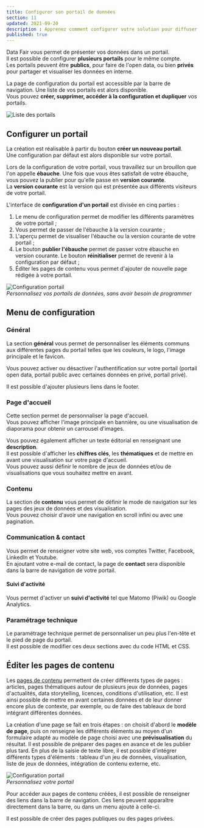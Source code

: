 ```yaml
---
title: Configurer son portail de données
section: 11
updated: 2021-09-20
description : Apprenez comment configurer votre solution pour diffuser vos données en interne ou en Open Data.
published: true
---
```


Data&nbsp;Fair vous permet de présenter vos données dans un portail.  
Il est possible de configurer **plusieurs portails** pour le même compte.  
Les portails peuvent être **publics**, pour faire de l'open&nbsp;data, ou bien **privés** pour partager et visualiser les données en interne.  

La page de configuration du portail est accessible par la barre de navigation. Une liste de vos portails est alors disponible.  
Vous pouvez **créer, supprimer, accéder à la configuration et dupliquer** vos portails.

![Liste des portails](./images/user-guide-backoffice/portal-list.jpg)

## Configurer un portail

La création est réalisable à partir du bouton **créer un nouveau portail**.  
Une configuration par défaut est alors disponible sur votre portail.

Lors de la configuration de votre portail, vous travaillez sur un brouillon que l'on appelle **ébauche**. Une fois que vous êtes satisfait de votre ébauche, vous pouvez la publier pour qu'elle passe en **version courante**.  
La **version courante** est la version qui est présentée aux différents visiteurs de votre portail.

L'interface de **configuration d'un portail** est divisée en cinq parties&nbsp;:

1. Le menu de configuration permet de modifier les différents paramètres de votre portail&nbsp;;
2. Vous permet de passer de l'ébauche à la version courante&nbsp;;
3. L'aperçu permet de visualiser l'ébauche ou la version courante de votre portail&nbsp;;
4. Le bouton **publier l'ébauche** permet de passer votre ébauche en version courante. Le bouton **réinitialiser** permet de revenir à la configuration par défaut&nbsp;;
5. Éditer les pages de contenu vous permet d'ajouter de nouvelle page rédigée à votre portail.

![Configuration portail](./images/user-guide-backoffice/portal-config.jpg)  
*Personnalisez vos portails de données, sans avoir besoin de programmer*

## Menu de configuration
### Général

La section **général** vous permet de personnaliser les éléments communs aux différentes pages du portail telles que les couleurs, le logo, l'image principale et le favicon.  

Vous pouvez activer ou désactiver l'authentification sur votre portail (portail open&nbsp;data, portail public avec certaines données en privé, portail privé).

Il est possible d'ajouter plusieurs liens dans le footer.

### Page d'accueil
Cette section permet de personnaliser la page d'accueil.  
Vous pouvez afficher l'image principale en bannière, ou une visualisation de diaporama pour obtenir un carrousel d'images.  

Vous pouvez également afficher un texte éditorial en renseignant une **description**.  
Il est possible d'afficher les **chiffres clés**, les **thématiques** et de mettre en avant une visualisation sur votre page d'accueil.  
Vous pouvez aussi définir le nombre de jeux de données et/ou de visualisations que vous souhaitez mettre en avant.

### Contenu

La section de **contenu** vous permet de définir le mode de navigation sur les pages des jeux de données et des visualisation.  
Vous pouvez choisir d'avoir une navigation en scroll infini ou avec une pagination.

### Communication & contact
Vous permet de renseigner votre site web, vos comptes Twitter, Facebook, LinkedIn et Youtube.  
En ajoutant votre e-mail de contact, la page de **contact** sera disponible dans la barre de navigation de votre portail.

#### Suivi d'activité
Vous permet d'activer un **suivi d'activité** tel que Matomo (Piwik) ou Google Analytics.

### Paramétrage technique
Le paramétrage technique permet de personnaliser un peu plus l'en-tête et le pied de page du portail.  
Il est possible de modifier ces deux sections avec du code HTML et CSS.

##  Éditer les pages de contenu

Les [pages de contenu](./user-guide-backoffice/content) permettent de créer différents types de pages&nbsp;: articles, pages thématiques autour de plusieurs jeux de données, pages d'actualités, data storytelling, licences, conditions d'utilisation, etc. Il est ainsi possible de mettre en avant certaines données et de leur donner encore plus de contexte, par exemple, ou de faire des tableaux de bord intégrant différentes données.

La création d'une page se fait en trois étapes&nbsp;: on choisit d'abord le **modèle de page**, puis on renseigne les différents éléments au moyen d'un formulaire adapté au modèle de page choisi avec une **prévisualisation** du résultat. Il est possible de préparer des pages en avance et de les publier plus tard. En plus de la saisie de texte libre, il est possible d'intégrer différents types d'éléments&nbsp;: tableau d'un jeu de données, visualisation, liste de jeux de données, intégration de contenu externe, etc.

![Configuration portail](./images/user-guide-backoffice/portal-contenu.jpg)  
*Personnalisez votre portail*

Pour accéder aux pages de contenu créées, il est possible de renseigner des liens dans la barre de navigation. Ces liens peuvent apparaître directement dans la barre, ou dans un menu ajouté à celle-ci.

Il est possible de créer des pages publiques ou des pages privées.
